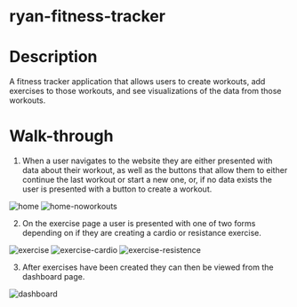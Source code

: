 # ryan-fitness-tracker

# Description

A fitness tracker application that allows users to create workouts, add exercises to those workouts, and see visualizations of the data from those workouts. 

# Walk-through

1. When a user navigates to the website they are either presented with data about their workout, as well as the buttons that allow them to either continue the last workout or start a new one, or, if no data exists the user is presented with a button to create a workout.

![home](https://user-images.githubusercontent.com/74829094/125486398-6ed26a2b-6f4b-4de9-97e5-fe5d0358ec88.png)
![home-noworkouts](https://user-images.githubusercontent.com/74829094/125486416-4b249a3b-a7c4-4b6c-9cdc-7ddbf2d898d2.png)

2. On the exercise page a user is presented with one of two forms depending on if they are creating a cardio or resistance exercise. 

![exercise](https://user-images.githubusercontent.com/74829094/125486515-01727e1b-8ee6-4a50-a5b3-ffb09a35a4a4.png)
![exercise-cardio](https://user-images.githubusercontent.com/74829094/125486534-9714218f-c6b3-46d1-b330-d455bc183c21.png)
![exercise-resistence](https://user-images.githubusercontent.com/74829094/125486538-61dbdcbc-a27a-4b35-9e95-a25f0d568f97.png)

3. After exercises have been created they can then be viewed from the dashboard page. 

![dashboard](https://user-images.githubusercontent.com/74829094/125486553-5208c0ac-459b-4670-87fe-a20ea64d7708.png)
